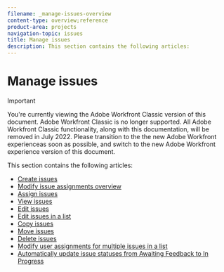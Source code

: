 ```yaml
---
filename: _manage-issues-overview
content-type: overview;reference
product-area: projects
navigation-topic: issues
title: Manage issues
description: This section contains the following articles:
---
```


# Manage issues

>[!IMPORTANT]
>
>You're currently viewing the Adobe Workfront Classic version of this document. Adobe Workfront Classic is no longer supported. All Adobe Workfront Classic functionality, along with this documentation, will be removed in July 2022. Please transition to the the new Adobe Workfront experienceas soon as possible, and switch to the new Adobe Workfront experience version of this document.

This section contains the following articles:

* [Create issues](../../../manage-work/issues/manage-issues/create-issues.md) 
* [Modify issue assignments overview](../../../manage-work/issues/manage-issues/modify-issue-assignments-overview.md) 
* [Assign issues](../../../manage-work/issues/manage-issues/assign-issues.md) 
* [View issues](../../../manage-work/issues/manage-issues/view-issues.md) 
* [Edit issues](../../../manage-work/issues/manage-issues/edit-issues.md) 
* [Edit issues in a list](../../../manage-work/issues/manage-issues/edit-issues-in-a-list.md) 
* [Copy issues](../../../manage-work/issues/manage-issues/copy-issues.md) 
* [Move issues](../../../manage-work/issues/manage-issues/move-issues.md) 
* [Delete issues](../../../manage-work/issues/manage-issues/delete-issues.md) 
* [Modify user assignments for multiple issues in a list](../../../manage-work/issues/manage-issues/edit-assignments-for-multiple-issues.md) 
* [Automatically update issue statuses from Awaiting Feedback to In Progress](../../../manage-work/issues/manage-issues/turn-issue-status-from-awf-to-inp-automatically.md)

